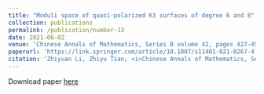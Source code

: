 ```yaml
---
title: "Moduli space of quasi-polarized K3 surfaces of degree 6 and 8"
collection: publications
permalink: /publication/number-13
date: 2021-06-02
venue: 'Chinese Annals of Mathematics, Series B volume 42, pages 427–450'
paperurl: 'https://link.springer.com/article/10.1007/s11401-021-0267-4'
citation: 'Zhiyuan Li, Zhiyu Tian; <i>Chinese Annals of Mathematics, Series B</i>, volume 42, pages 427–450 (2021).'
---
```


Download paper [here](https://link.springer.com/article/10.1007/s11401-021-0267-4)

